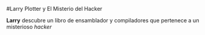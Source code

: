 #Larry Plotter y El Misterio del Hacker

**Larry** descubre un libro de ensamblador y compiladores que pertenece a un misterioso
*hacker*
